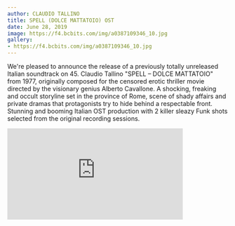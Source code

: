 ```yaml
---
author: CLAUDIO TALLINO
title: SPELL (DOLCE MATTATOIO) OST
date: June 28, 2019
image: https://f4.bcbits.com/img/a0387109346_10.jpg
gallery:
- https://f4.bcbits.com/img/a0387109346_10.jpg
---
```


We're pleased to announce the release of a previously totally unreleased Italian soundtrack on 45. Claudio Tallino "SPELL – DOLCE MATTATOIO" from 1977, originally composed for the censored erotic thriller movie directed by the visionary genius Alberto Cavallone. A shocking, freaking and occult storyline set in the province of Rome, scene of shady affairs and private dramas that protagonists try to hide behind a respectable front. Stunning and booming Italian OST production with 2 killer sleazy Funk shots selected from the original recording sessions.

<iframe style="border: 0; width: 400px; height: 208px;" src="https://bandcamp.com/EmbeddedPlayer/album=1681914962/size=large/bgcol=ffffff/linkcol=0687f5/artwork=small/transparent=true/" seamless><a href="http://sonormusiceditions.bandcamp.com/album/spell-dolce-mattatoio-ost">SPELL (DOLCE MATTATOIO) OST by Claudio Tallino</a></iframe>